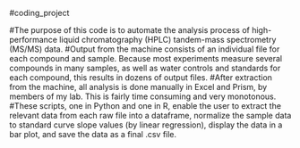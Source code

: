 #coding_project

#The purpose of this code is to automate the analysis process of high-performance liquid chromatography (HPLC) tandem-mass spectrometry (MS/MS) data.
#Output from the machine consists of an individual file for each compound and sample. Because most experiments measure several compounds in many samples, as well as water controls and standards for each compound, this results in dozens of output files.
#After extraction from the machine, all analysis is done manually in Excel and Prism, by members of my lab. This is fairly time consuming and very monotonous.
#These scripts, one in Python and one in R, enable the user to extract the relevant data from each raw file into a dataframe, normalize the sample data to standard curve slope values (by linear regression), display the data in a bar plot, and save the data as a final .csv file.
